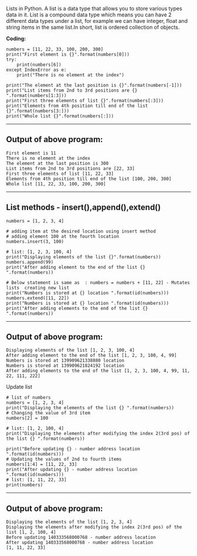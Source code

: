 Lists in Python. 
A list is a data type that allows you to store various types data in it. 
List is a compound data type which means you can have 2 different data types under a list, for example we can have integer, 
float and string items in the same list.In short, list is ordered collection of objects.

**Coding:**
```
numbers = [11, 22, 33, 100, 200, 300]
print("First element is {}".format(numbers[0]))
try:
    print(numbers[6])
except IndexError as e:
    print("There is no element at the index")

print("The element at the last position is {}".format(numbers[-1]))
print("List items from 2nd to 3rd positions are {} ".format(numbers[1:3]))
print("First three elements of list {}".format(numbers[:3]))
print("Elements from 4th position till end of the list {}".format(numbers[3:]))
print("Whole list {}".format(numbers[:]))
```

------------------------------------------------------------------------------------------------------
**Output of above program:**
------------------------------------------------------------------------------------------------------
```
First element is 11
There is no element at the index
The element at the last position is 300
List items from 2nd to 3rd positions are [22, 33] 
First three elements of list [11, 22, 33]
Elements from 4th position till end of the list [100, 200, 300]
Whole list [11, 22, 33, 100, 200, 300]
```
------------------------------------------------------------------------------------------------------------------------------------

List methods - insert(),append(),extend() 
------------------------------------------------------------------------------------------------------------------------------------

```
numbers = [1, 2, 3, 4]

# adding item at the desired location using insert method
# adding element 100 at the fourth location
numbers.insert(3, 100)

# list: [1, 2, 3, 100, 4]
print("Displaying elements of the list {}".format(numbers))
numbers.append(99)
print("After adding element to the end of the list {} ".format(numbers))

# Below statement is same as  : numbers = numbers + [11, 22] - Mutates lists  creating new list
print("Numbers is stored at {} location ".format(id(numbers)))
numbers.extend([11, 22])
print("Numbers is stored at {} location ".format(id(numbers)))
print("After adding elements to the end of the list {} ".format(numbers))
```

------------------------------------------------------------------------------------------------------
Output of above program:
------------------------------------------------------------------------------------------------------
```
Displaying elements of the list [1, 2, 3, 100, 4]
After adding element to the end of the list [1, 2, 3, 100, 4, 99] 
Numbers is stored at 139909621338880 location 
Numbers is stored at 139909621824192 location 
After adding elements to the end of the list [1, 2, 3, 100, 4, 99, 11, 22, 111, 222] 
```
Update list

```
# list of numbers
numbers = [1, 2, 3, 4]
print("Displaying the elements of the list {} ".format(numbers))
# Changing the value of 3rd item
numbers[2] = 100

# list: [1, 2, 100, 4]
print("Displaying the elements after modifying the index 2(3rd pos) of the list {} ".format(numbers))

print("Before updating {} - number address location ".format(id(numbers)))
# Updating the values of 2nd to fourth items
numbers[1:4] = [11, 22, 33]
print("After updating {} - number address location ".format(id(numbers)))
# list: [1, 11, 22, 33]
print(numbers)
```
------------------------------------------------------------------------------------------------------
Output of above program:
------------------------------------------------------------------------------------------------------
```
Displaying the elements of the list [1, 2, 3, 4] 
Displaying the elements after modifying the index 2(3rd pos) of the list [1, 2, 100, 4] 
Before updating 140333568000768 - number address location 
After updating 140333568000768 - number address location 
[1, 11, 22, 33]
```

